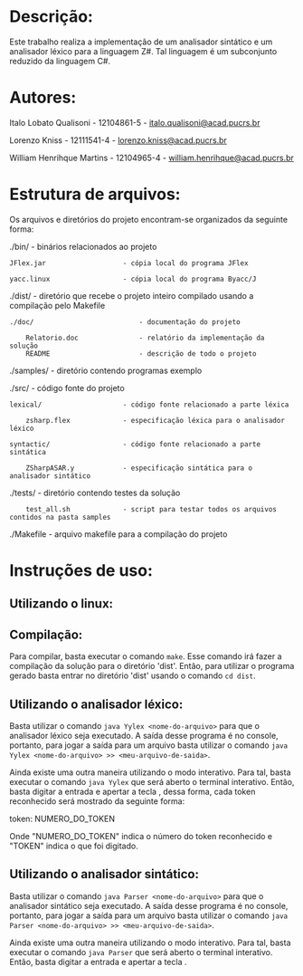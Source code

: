 Descrição:
==========

Este trabalho realiza a implementação de um analisador sintático e um analisador léxico para a linguagem Z#. Tal linguagem é um subconjunto reduzido da linguagem C#.

Autores:
========

Italo Lobato Qualisoni - 12104861-5 - <italo.qualisoni@acad.pucrs.br>

Lorenzo Kniss - 12111541-4 - <lorenzo.kniss@acad.pucrs.br>

William Henrihque Martins - 12104965-4 - <william.henrihque@acad.pucrs.br>


Estrutura de arquivos:
======================

Os arquivos e diretórios do projeto encontram-se organizados da seguinte forma:

./bin/				 			- binários relacionados ao projeto

	JFlex.jar		 			- cópia local do programa JFlex

	yacc.linux 		 			- cópia local do programa Byacc/J

./dist/							- diretório que recebe o projeto inteiro compilado usando a compilação pelo Makefile

	./doc/				 			- documentação do projeto

		Relatorio.doc	 			- relatório da implementação da solução
		README                      - descrição de todo o projeto

./samples/			 			- diretório contendo programas exemplo

./src/ 				 			- código fonte do projeto

	lexical/		 			- código fonte relacionado a parte léxica

		zsharp.flex	 			- especificação léxica para o analisador léxico

	syntactic/		 			- código fonte relacionado a parte sintática

		ZSharpASAR.y 			- especificação sintática para o analisador sintático

./tests/			 			- diretório contendo testes da solução

		test_all.sh 			- script para testar todos os arquivos contidos na pasta samples

./Makefile			 			- arquivo makefile para a compilação do projeto

Instruções de uso:
==================

Utilizando o linux:
-------------------

Compilação:
-----------

Para compilar, basta executar o comando ```make```.
Esse comando irá fazer a compilação da solução para o diretório 'dist'.
Então, para utilizar o programa gerado basta entrar no diretório 'dist' usando o comando ```cd dist```.

Utilizando o analisador léxico:
-------------------------------

Basta utilizar o comando ```java Yylex <nome-do-arquivo>``` para que o analisador léxico seja executado. A saída desse programa é no console, portanto, para jogar a saída para um arquivo basta utilizar o comando ```java Yylex <nome-do-arquivo> >> <meu-arquivo-de-saida>```.

Ainda existe uma outra maneira utilizando o modo interativo. Para tal, basta executar o comando ```java Yylex``` que será aberto o terminal interativo. Então, basta digitar a entrada e apertar a tecla <ENTER>, dessa forma, cada token reconhecido será mostrado da seguinte forma:

token: NUMERO_DO_TOKEN	<TOKEN>

Onde "NUMERO_DO_TOKEN" indica o número do token reconhecido e "TOKEN" indica o que foi digitado.

Utilizando o analisador sintático:
----------------------------------

Basta utilizar o comando ```java Parser <nome-do-arquivo>``` para que o analisador sintático seja executado. A saída desse programa é no console, portanto, para jogar a saída para um arquivo basta utilizar o comando ```java Parser <nome-do-arquivo> >> <meu-arquivo-de-saida>```.

Ainda existe uma outra maneira utilizando o modo interativo. Para tal, basta executar o comando ```java Parser``` que será aberto o terminal interativo. Então, basta digitar a entrada e apertar a tecla <ENTER>.
